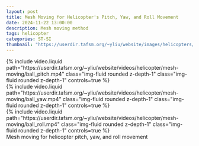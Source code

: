 ```yaml
---
layout: post
title: Mesh Moving for Helicopter's Pitch, Yaw, and Roll Movement
date: 2024-11-22 13:00:00
description: Mesh moving method
tags: helicopter
categories: ST-SI
thumbnail: "https://userdir.tafsm.org/~yliu/website/images/helicopters/mesh-moving/ball-pitch.png"
---
```


<div class="row mt-3">
    <div class="col-sm mt-3 mt-md-0">
        {% include video.liquid path="https://userdir.tafsm.org/~yliu/website/videos/helicopter/mesh-moving/ball_pitch.mp4" class="img-fluid rounded z-depth-1" class="img-fluid rounded z-depth-1" controls=true %}
    </div>
    <div class="col-sm mt-3 mt-md-0">
        {% include video.liquid path="https://userdir.tafsm.org/~yliu/website/videos/helicopter/mesh-moving/ball_yaw.mp4" class="img-fluid rounded z-depth-1" class="img-fluid rounded z-depth-1" controls=true %}
    </div>
    <div class="col-sm mt-3 mt-md-0">
        {% include video.liquid path="https://userdir.tafsm.org/~yliu/website/videos/helicopter/mesh-moving/ball_roll.mp4" class="img-fluid rounded z-depth-1" class="img-fluid rounded z-depth-1" controls=true %}
    </div>
</div>
<div class="caption">
   Mesh moving for helicopter pitch, yaw, and roll movement
</div>
